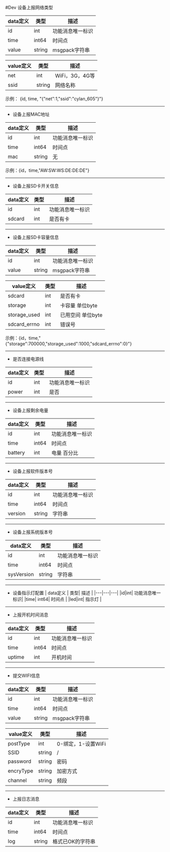 #Dev
设备上报网络类型 

|  data定义 |  类型|   描述 | 
|---|---|---|
|id|int| 功能消息唯一标识|
|time| int64| 时间点 |
|value|string|  msgpack字符串|


|  value定义 |  类型|   描述 | 
|---|---|---|
|net|int| WiFi，3G，4G等|
|ssid|string| 网络名称|

示例： {id, time, "{"net":1,"ssid":"cylan_605"}"}

---

* 设备上报MAC地址

|  data定义 |  类型|   描述 | 
|---|---|---|
|id|int| 功能消息唯一标识|
|time| int64| 时间点 |
|mac|string| 无|

示例：{id，time,"AW:SW:WS:DE:DE:DE"}

---

*  设备上报SD卡开关信息

|  data定义 |    类型| 描述 | 
|---|---|---|
|id|int| 功能消息唯一标识|
|sdcard|int|是否有卡|

---

*  设备上报SD卡容量信息

|  data定义 |    类型| 描述 | 
|---|---|---|
|id|int| 功能消息唯一标识|
|value|string|  msgpack字符串|


|  value定义 |  类型|   描述 | 
|---|---|---|
|sdcard|int|是否有卡|
|storage|int|卡容量 单位byte|
|storage_used|int|已用空间 单位byte|
|sdcard_errno |int|错误号|


示例：{id，time,"{"storage":700000,"storage_used":1000,"sdcard_errno":0}"}

---

*  是否连接电源线

|  data定义 |    类型| 描述 | 
|---|---|---|
|id|int| 功能消息唯一标识|
|power|int| 是否 |

---

*  设备上报剩余电量

|  data定义 |    类型| 描述 | 
|---|---|---|
|id|int| 功能消息唯一标识|
|time| int64| 时间点 |
|battery|int|电量 百分比|

---

* 设备上报软件版本号 

|  data定义 |    类型| 描述 | 
|---|---|---|
|id|int| 功能消息唯一标识|
|time| int64| 时间点 |
|version|string|  字符串|
 

---
 
*  设备上报系统版本号

|  data定义 |    类型| 描述 |
|---|---|---|
|id|int| 功能消息唯一标识|
|time| int64| 时间点 |
|sysVersion|string|  字符串|

---
 
* 设备指示灯配置
|  data定义 |    类型| 描述 | 
|---|---|---|
|id|int| 功能消息唯一标识|
|time| int64| 时间点 |
|led|int| 指示灯 |

---

*  上报开机时间消息 

|  data定义 |    类型| 描述 | 
|---|---|---|
|id|int| 功能消息唯一标识|
|time| int64| 时间点 |
|uptime|int| 开机时间 |


---

*  提交WIFI信息 

|  data定义 |    类型| 描述 | 
|---|---|---|
|id|int| 功能消息唯一标识|
|time| int64| 时间点 |
|value|string| msgpack字符串 |


|  value定义 |  类型|   描述 | 
|---|---|---|
|postType|int| 0-绑定，1-设置WiFi|
|SSID |string| / |
|password|string| 密码 |
|encryType |string| 加密方式 |
|channel|string| 频段 |


---

*  上报日志消息 

|  data定义 |    类型| 描述 | 
|---|---|---|
|id|int| 功能消息唯一标识|
|time| int64| 时间点 |
|log|string| 格式已OK的字符串 |
  
   
